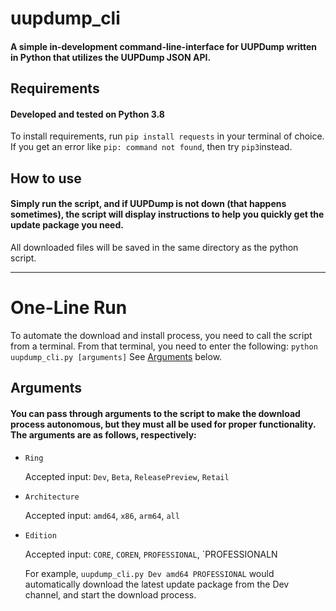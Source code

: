 # uupdump_cli
#### A simple in-development command-line-interface for UUPDump written in Python that utilizes the UUPDump JSON API.

## Requirements
#### Developed and tested on Python 3.8
To install requirements, run `pip install requests` in your terminal of choice. If you get an error like `pip: command not found`, then try `pip3`instead.


## How to use

#### Simply run the script, and if UUPDump is not down (that happens sometimes), the script will display instructions to help you quickly get the update package you need.
All downloaded files will be saved in the same directory as the python script.

------

# One-Line Run

To automate the download and install process, you need to call the script from a terminal. From that terminal, you need to enter the following:
`python uupdump_cli.py [arguments]` See [Arguments](#arguments) below.

## Arguments

#### You can pass through arguments to the script to make the download process autonomous, but they must all be used for proper functionality. The arguments are as follows, respectively:

- `Ring`
  
  Accepted input: `Dev`, `Beta`, `ReleasePreview`, `Retail`
  
- `Architecture`
  
  Accepted input: `amd64`, `x86`, `arm64`, `all`
  
- `Edition`

  Accepted input: `CORE`, `COREN`, `PROFESSIONAL`, `PROFESSIONALN
  
  
  For example, `uupdump_cli.py Dev amd64 PROFESSIONAL` would automatically download the latest update package from the Dev channel, and start the download process.
